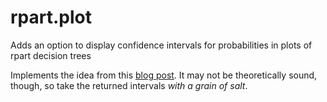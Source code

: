 # rpart.plot
Adds an option to display confidence intervals for probabilities in plots of rpart decision trees

Implements the idea from this [blog post](http://exploringdatablog.blogspot.de/2013/08/assessing-precision-of-classification_6.html). 
It may not be theoretically sound, though, so take the returned intervals *with a grain of salt*.
